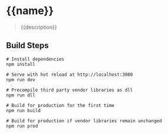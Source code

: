 # {{name}}

> {{description}}

## Build Steps

```shell
# Install dependencies
npm install

# Serve with hot reload at http://localhost:3000
npm run dev

# Precompile third party vendor libraries as dll
npm run dll

# Build for production for the first time
npm run build

# Build for production if vendor libraries remain unchanged
npm run prod
```
